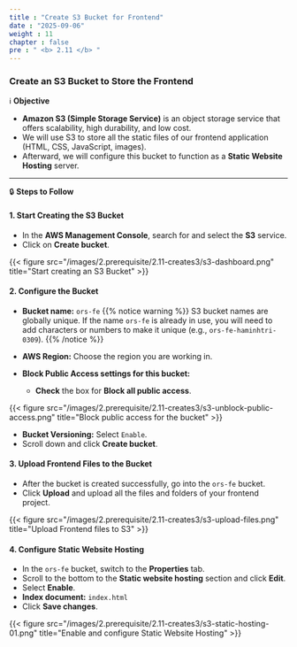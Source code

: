 ```yaml
---
title : "Create S3 Bucket for Frontend"
date : "2025-09-06"
weight : 11
chapter : false
pre : " <b> 2.11 </b> "
---
```


### Create an S3 Bucket to Store the Frontend

ℹ️ **Objective**

*   **Amazon S3 (Simple Storage Service)** is an object storage service that offers scalability, high durability, and low cost.
*   We will use S3 to store all the static files of our frontend application (HTML, CSS, JavaScript, images).
*   Afterward, we will configure this bucket to function as a **Static Website Hosting** server.

---

🔒 **Steps to Follow**

#### **1. Start Creating the S3 Bucket**

*   In the **AWS Management Console**, search for and select the **S3** service.
*   Click on **Create bucket**.

{{< figure src="/images/2.prerequisite/2.11-creates3/s3-dashboard.png" title="Start creating an S3 Bucket" >}}

#### **2. Configure the Bucket**

*   **Bucket name:** `ors-fe`
    {{% notice warning %}}
    S3 bucket names are globally unique. If the name `ors-fe` is already in use, you will need to add characters or numbers to make it unique (e.g., `ors-fe-haminhtri-0309`).
    {{% /notice %}}

*   **AWS Region:** Choose the region you are working in.

*   **Block Public Access settings for this bucket:**
    *   **Check** the box for **Block all public access**.

{{< figure src="/images/2.prerequisite/2.11-creates3/s3-unblock-public-access.png" title="Block public access for the bucket" >}}

*   **Bucket Versioning:** Select `Enable`.
*   Scroll down and click **Create bucket**.

#### **3. Upload Frontend Files to the Bucket**

*   After the bucket is created successfully, go into the `ors-fe` bucket.
*   Click **Upload** and upload all the files and folders of your frontend project.

{{< figure src="/images/2.prerequisite/2.11-creates3/s3-upload-files.png" title="Upload Frontend files to S3" >}}

#### **4. Configure Static Website Hosting**

*   In the `ors-fe` bucket, switch to the **Properties** tab.
*   Scroll to the bottom to the **Static website hosting** section and click **Edit**.
*   Select **Enable**.
*   **Index document:** `index.html`
*   Click **Save changes**.

{{< figure src="/images/2.prerequisite/2.11-creates3/s3-static-hosting-01.png" title="Enable and configure Static Website Hosting" >}}